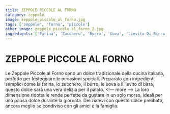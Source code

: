 ```yaml
---
title: ZEPPOLE PICCOLE AL FORNO
category: zeppole
image: zeppole_piccole_al_forno.jpg
tags: ['zeppole', 'forno', 'piccole']
other_image: zeppole_piccole_al_forno_2.jpg
ingredients: ['Farina', 'Zucchero', 'Burro', 'Uova', 'Lievito Di Birra']
---
```

# ZEPPOLE PICCOLE AL FORNO
Le Zeppole Piccole al Forno sono un dolce tradizionale della cucina italiana, perfetto per festeggiare le occasioni speciali. Preparato con ingredienti semplici come la farina, lo zucchero, il burro, le uova e il lievito di birra, questo dolce sarà una vera delizia per il palato.
<!— more —>
La loro dimensione ridotta le rende perfette da gustare in un solo morso, ideali per una pausa dolce durante la giornata. Deliziatevi con questo dolce prelibato, ancora meglio se condiviso con gli amici e la famiglia.
